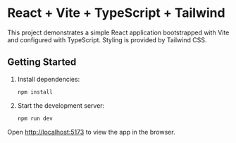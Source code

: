 # React + Vite + TypeScript + Tailwind

This project demonstrates a simple React application bootstrapped with Vite and configured with TypeScript. Styling is provided by Tailwind CSS.

## Getting Started

1. Install dependencies:

   ```bash
   npm install
   ```

2. Start the development server:

   ```bash
   npm run dev
   ```

Open [http://localhost:5173](http://localhost:5173) to view the app in the browser.
